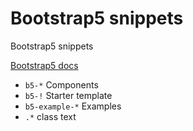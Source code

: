 # Bootstrap5 snippets

Bootstrap5 snippets

[Bootstrap5 docs](https://getbootstrap.com/docs/5.0/)

- `b5-*` Components
- `b5-!` Starter template
- `b5-example-*` Examples
- `.*` class text